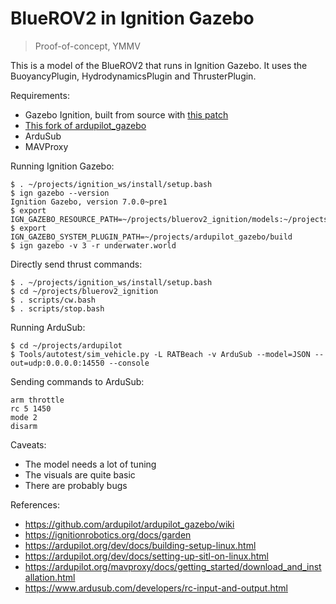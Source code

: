 # BlueROV2 in Ignition Gazebo

> Proof-of-concept, YMMV

This is a model of the BlueROV2 that runs in Ignition Gazebo.
It uses the BuoyancyPlugin, HydrodynamicsPlugin and ThrusterPlugin.

Requirements:
* Gazebo Ignition, built from source with [this patch](https://github.com/ignitionrobotics/ign-gazebo/pull/1402)
* [This fork of ardupilot_gazebo](https://github.com/clydemcqueen/ardupilot_gazebo/tree/ignition-garden)
* ArduSub
* MAVProxy

Running Ignition Gazebo:
~~~
$ . ~/projects/ignition_ws/install/setup.bash
$ ign gazebo --version
Ignition Gazebo, version 7.0.0~pre1
$ export IGN_GAZEBO_RESOURCE_PATH=~/projects/bluerov2_ignition/models:~/projects/bluerov2_ignition/worlds
$ export IGN_GAZEBO_SYSTEM_PLUGIN_PATH=~/projects/ardupilot_gazebo/build
$ ign gazebo -v 3 -r underwater.world
~~~

Directly send thrust commands:
~~~
$ . ~/projects/ignition_ws/install/setup.bash
$ cd ~/projects/bluerov2_ignition
$ . scripts/cw.bash
$ . scripts/stop.bash
~~~

Running ArduSub:
~~~
$ cd ~/projects/ardupilot
$ Tools/autotest/sim_vehicle.py -L RATBeach -v ArduSub --model=JSON --out=udp:0.0.0.0:14550 --console
~~~

Sending commands to ArduSub:
~~~
arm throttle
rc 5 1450
mode 2
disarm
~~~

Caveats:
* The model needs a lot of tuning
* The visuals are quite basic
* There are probably bugs

References:
* https://github.com/ardupilot/ardupilot_gazebo/wiki
* https://ignitionrobotics.org/docs/garden
* https://ardupilot.org/dev/docs/building-setup-linux.html
* https://ardupilot.org/dev/docs/setting-up-sitl-on-linux.html
* https://ardupilot.org/mavproxy/docs/getting_started/download_and_installation.html
* https://www.ardusub.com/developers/rc-input-and-output.html
